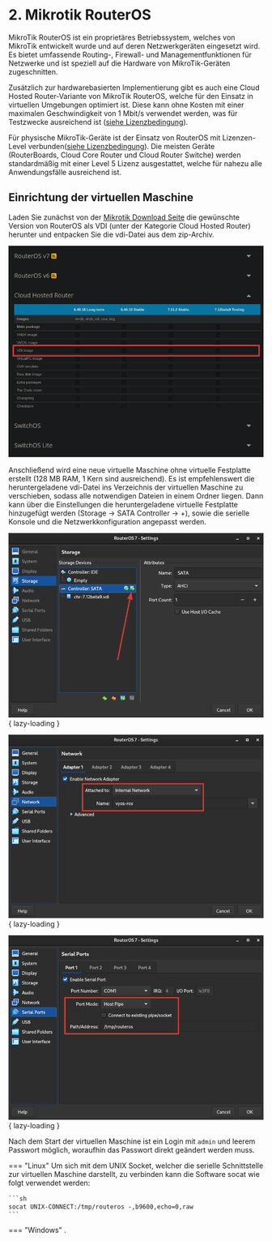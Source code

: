 # 2. Mikrotik RouterOS

MikroTik RouterOS ist ein proprietäres Betriebssystem, welches von MikroTik entwickelt wurde und auf deren 
Netzwerkgeräten eingesetzt wird. Es bietet umfassende Routing-, Firewall- und Managementfunktionen für Netzwerke und ist
speziell auf die Hardware von MikroTik-Geräten zugeschnitten.

Zusätzlich zur hardwarebasierten Implementierung gibt es auch eine Cloud Hosted Router-Variante von MikroTik RouterOS,
welche für den Einsatz in virtuellen Umgebungen optimiert ist. Diese kann ohne Kosten mit einer maximalen Geschwindigkeit 
von 1 Mbit/s verwendet werden, was für Testzwecke ausreichend ist
([siehe Lizenzbedingung](https://wiki.mikrotik.com/wiki/Manual:CHR#CHR_Licensing)).

Für physische MikroTik-Geräte ist der Einsatz von RouterOS mit Lizenzen-Level verbunden([siehe Lizenzbedingung](https://wiki.mikrotik.com/wiki/Manual:License#License_Levels)).
Die meisten Geräte (RouterBoards, Cloud Core Router und Cloud Router Switche) werden standardmäßig mit einer Level 5 
Lizenz ausgestattet, welche für nahezu alle Anwendungsfälle ausreichend ist.

## Einrichtung der virtuellen Maschine
Laden Sie zunächst von der [Mikrotik Download Seite](https://mikrotik.com/download) die gewünschte Version von RouterOS als VDI 
(unter der Kategorie Cloud Hosted Router) herunter und entpacken Sie die vdi-Datei aus dem zip-Archiv. 

![](../assets/img/setup/mikrotik-download-chr.png)

Anschließend wird eine neue virtuelle Maschine ohne virtuelle Festplatte erstellt (128 MB RAM, 1 Kern sind ausreichend).
Es ist empfehlenswert die heruntergeladene vdi-Datei ins Verzeichnis der virtuellen Maschine zu verschieben, sodass alle
notwendigen Dateien in einem Ordner liegen. Dann kann über die Einstellungen die heruntergeladene virtuelle Festplatte
hinzugefügt werden (Storage -> SATA Controller -> +), sowie die serielle Konsole und die Netzwerkkonfiguration angepasst 
werden. 

![](../assets/img/setup/virtualbox/routeros-add-vdi.png){ lazy-loading }

![](../assets/img/setup/virtualbox/routeros-internal-network.png){ lazy-loading }

![](../assets/img/setup/virtualbox/routeros-serial.png){ lazy-loading }


Nach dem Start der virtuellen Maschine ist ein Login mit `admin` und leerem Passwort möglich, woraufhin das Passwort 
direkt geändert werden muss.

=== "Linux"
    Um sich mit dem UNIX Socket, welcher die serielle Schnittstelle zur virtuellen Maschine darstellt, zu verbinden kann
    die Software socat wie folgt verwendet werden:

    ```sh
    socat UNIX-CONNECT:/tmp/routeros -,b9600,echo=0,raw
    ```

=== "Windows"
    .
    <!-- TODO @Luis
    Beschreibung für Verwendung von Putty oder ähnlichem einfügen
    -->
